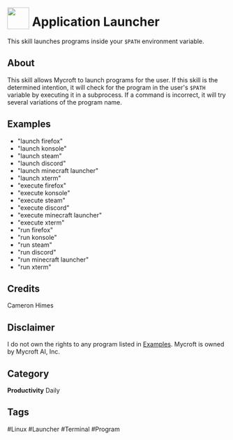# <img src="https://raw.githack.com/FortAwesome/Font-Awesome/master/svgs/solid/terminal.svg" card_color="#22A7F0" width="50" height="50" style="vertical-align:bottom"/> Application Launcher

This skill launches programs inside your `$PATH` environment variable.

## About

This skill allows Mycroft to launch programs for the user. If this skill is the determined intention, it will check for the program in the user's `$PATH` variable by executing it in a subprocess. If a command is incorrect, it will try several variations of the program name.

## Examples

* "launch firefox"
* "launch konsole"
* "launch steam"
* "launch discord"
* "launch minecraft launcher"
* "launch xterm"
* "execute firefox"
* "execute konsole"
* "execute steam"
* "execute discord"
* "execute minecraft launcher"
* "execute xterm"
* "run firefox"
* "run konsole"
* "run steam"
* "run discord"
* "run minecraft launcher"
* "run xterm"

## Credits

Cameron Himes

## Disclaimer

I do not own the rights to any program listed in [Examples](##Examples). Mycroft is owned by Mycroft AI, Inc.

## Category

**Productivity**
Daily

## Tags

#Linux
#Launcher
#Terminal
#Program
